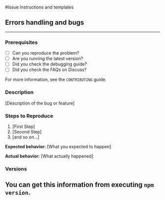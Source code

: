 #Issue Instructions and templates

## Errors handling and bugs
 ---
### Prerequisites

* [ ] Can you reproduce the problem?
* [ ] Are you running the latest version?
* [ ] Did you check the debugging guide?
* [ ] Did you check the FAQs on Discuss?

For more information, see the `CONTRIBUTING` guide.

### Description

[Description of the bug or feature]

### Steps to Reproduce

1. [First Step]
2. [Second Step]
3. [and so on...]

**Expected behavior:** [What you expected to happen]

**Actual behavior:** [What actually happened]

### Versions

You can get this information from executing `npm version`.
 ---
